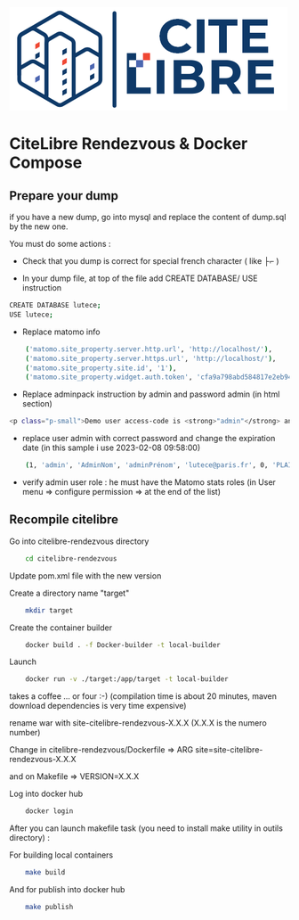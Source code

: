 ![alt text](CiteLibre_500.png "Cite Libre")
# CiteLibre Rendezvous & Docker Compose

## Prepare your dump


if you have a new dump, go into mysql and replace the content of dump.sql by the new one.

You must do some actions :

* Check that you dump is correct for special french character ( like ├⌐ )

* In your dump file, at top of the file add  CREATE DATABASE/ USE instruction 

```bash
CREATE DATABASE lutece;
USE lutece;
```

* Replace matomo info
  
```bash
	('matomo.site_property.server.http.url', 'http://localhost/'),
	('matomo.site_property.server.https.url', 'http://localhost/'),
	('matomo.site_property.site.id', '1'),
    ('matomo.site_property.widget.auth.token', 'cfa9a798abd584817e2eb94d7bc14bb0'),
``` 

* Replace adminpack instruction by admin and password admin (in html section)
  
```bash
<p class="p-small">Demo user access-code is <strong>"admin"</strong> and the password is <strong>"adminadmin"</strong>
``` 

* replace user admin with correct password and change the expiration date (in this sample i use 2023-02-08 09:58:00)
```bash
	(1, 'admin', 'AdminNom', 'adminPrénom', 'lutece@paris.fr', 0, 'PLAINTEXT:adminadmin', 'fr', 0, 0, 0, '2023-02-08 09:58:00', 1698479072663, 0, '2022-10-28 09:44:32', 'all'),
``` 

* verify  admin user role : he must have the Matomo stats roles (in User menu => configure permission => at the end of the list)

## Recompile citelibre


Go into citelibre-rendezvous directory

```bash
    cd citelibre-rendezvous
```

Update pom.xml file with the new version

Create a directory name "target"

```bash
    mkdir target
```

Create the container builder

```bash
    docker build . -f Docker-builder -t local-builder 
```

Launch

```bash
    docker run -v ./target:/app/target -t local-builder 
```


takes a coffee ... or four :-) (compilation time is about 20 minutes, maven download dependencies is very time expensive)

rename war with site-citelibre-rendezvous-X.X.X (X.X.X is the numero number) 


Change in citelibre-rendezvous/Dockerfile  => ARG site=site-citelibre-rendezvous-X.X.X

and on Makefile => VERSION=X.X.X


Log into docker hub

```bash
    docker login
```

After you can launch makefile task (you need to install make utility in outils directory)  : 

For building local containers 

```bash
    make build
```


And for publish into docker hub

```bash
    make publish
```